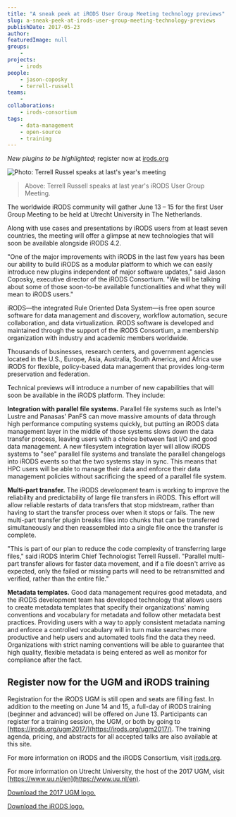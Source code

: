 ```yaml
---
title: "A sneak peek at iRODS User Group Meeting technology previews"
slug: a-sneak-peek-at-irods-user-group-meeting-technology-previews
publishDate: 2017-05-23
author: 
featuredImage: null
groups:
    - 
projects:
    - irods
people:
    - jason-coposky
    - terrell-russell
teams: 
    - 
collaborations:
    - irods-consortium
tags:
    - data-management
    - open-source
    - training
---
```

_New plugins to be highlighted_; register now at [irods.org](https://irods.org/)

![Photo: Terrell Russel speaks at last's year's meeting](https://renci.org/wp-content/uploads/2017/05/27943123275_b4da2bd365_o-1024x681.jpg)  
> Above: Terrell Russell speaks at last year's iRODS User Group Meeting.

The worldwide iRODS community will gather June 13 – 15 for the first User Group Meeting to be held at Utrecht University in The Netherlands.

Along with use cases and presentations by iRODS users from at least seven countries, the meeting will offer a glimpse at new technologies that will soon be available alongside iRODS 4.2.

"One of the major improvements with iRODS in the last few years has been our ability to build iRODS as a modular platform to which we can easily introduce new plugins independent of major software updates," said Jason Coposky, executive director of the iRODS Consortium. "We will be talking about some of those soon-to-be available functionalities and what they will mean to iRODS users."

iRODS—the integrated Rule Oriented Data System—is free open source software for data management and discovery, workflow automation, secure collaboration, and data virtualization. iRODS software is developed and maintained through the support of the iRODS Consortium, a membership organization with industry and academic members worldwide.

Thousands of businesses, research centers, and government agencies located in the U.S., Europe, Asia, Australia, South America, and Africa use iRODS for flexible, policy-based data management that provides long-term preservation and federation.

Technical previews will introduce a number of new capabilities that will soon be available in the iRODS platform. They include:

**Integration with parallel file systems.** Parallel file systems such as Intel's Lustre and Panasas' PanFS can move massive amounts of data through high performance computing systems quickly, but putting an iRODS data management layer in the middle of those systems slows down the data transfer process, leaving users with a choice between fast I/O and good data management. A new filesystem integration layer will allow iRODS systems to "see" parallel file systems and translate the parallel changelogs into iRODS events so that the two systems stay in sync. This means that HPC users will be able to manage their data and enforce their data management policies without sacrificing the speed of a parallel file system.

**Multi-part transfer.** The iRODS development team is working to improve the reliability and predictability of large file transfers in iRODS. This effort will allow reliable restarts of data transfers that stop midstream, rather than having to start the transfer process over when it stops or fails. The new multi-part transfer plugin breaks files into chunks that can be transferred simultaneously and then reassembled into a single file once the transfer is complete.

"This is part of our plan to reduce the code complexity of transferring large files," said iRODS Interim Chief Technologist Terrell Russell. "Parallel multi-part transfer allows for faster data movement, and if a file doesn't arrive as expected, only the failed or missing parts will need to be retransmitted and verified, rather than the entire file."

**Metadata templates.** Good data management requires good metadata, and the iRODS development team has developed technology that allows users to create metadata templates that specify their organizations' naming conventions and vocabulary for metadata and follow other metadata best practices. Providing users with a way to apply consistent metadata naming and enforce a controlled vocabulary will in turn make searches more productive and help users and automated tools find the data they need. Organizations with strict naming conventions will be able to guarantee that high quality, flexible metadata is being entered as well as monitor for compliance after the fact.

## Register now for the UGM and iRODS training

Registration for the iRODS UGM is still open and seats are filling fast. In addition to the meeting on June 14 and 15, a full-day of iRODS training (beginner and advanced) will be offered on June 13. Participants can register for a training session, the UGM, or both by going to [https://irods.org/ugm2017/](https://irods.org/ugm2017/). The training agenda, pricing, and abstracts for all accepted talks are also available at this site.

For more information on iRODS and the iRODS Consortium, visit [irods.org](https://irods.org/).

For more information on Utrecht University, the host of the 2017 UGM, visit [https://www.uu.nl/en](https://www.uu.nl/en).

[Download the 2017 UGM logo.](https://renci.org/wp-content/uploads/2017/05/ugm2017_logo_color.jpg) 

[Download the iRODS logo.](https://renci.org/wp-content/uploads/2016/11/iRODS-Logo.png)
